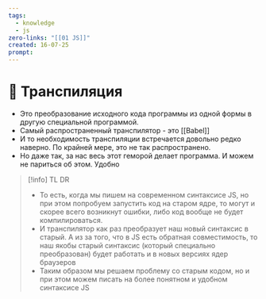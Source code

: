 ```yaml
---
tags:
  - knowledge
  - js
zero-links: "[[01 JS]]"
created: 16-07-25
prompt:
---
```

# 📑 Транспиляция
- Это преобразование исходного кода программы из одной формы в другую специальной программой.
- Самый распространенный транспилятор - это [[Babel]]
- И то необходимость транспиляции встречается довольно редко наверно. По крайней мере, это не так распространено. 
- Но даже так, за нас весь этот геморой делает программа. И можем не париться об этом. Удобно

> [!info] TL DR
> - То есть, когда мы пишем на современном синтаксисе JS, но при этом попробуем запустить код на старом ядре, то могут и скорее всего возникнут ошибки, либо код вообще не будет компилироваться.
> - И транспилятор как раз преобразует наш новый синтаксис в старый. А из за того, что в JS есть обратная совместимость, то наш якобы старый синтаксис (который специально преобразован) будет работать и в новых версиях ядер браузеров
> - Таким образом мы решаем проблему со старым кодом, но и при этом можем писать на более понятном и удобном синтаксисе JS


